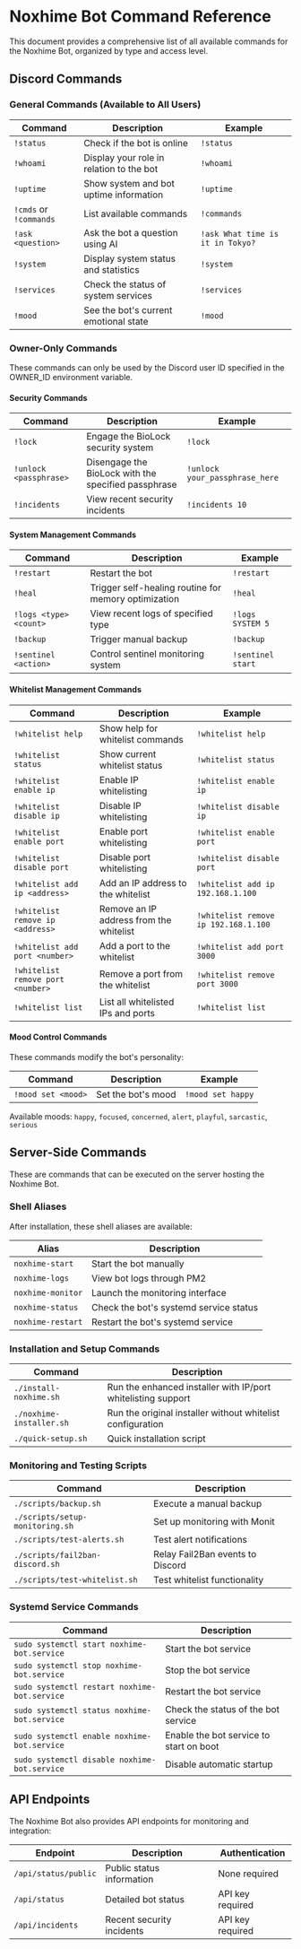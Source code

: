 # Noxhime Bot Command Reference

This document provides a comprehensive list of all available commands for the Noxhime Bot, organized by type and access level.

## Discord Commands

### General Commands (Available to All Users)

| Command | Description | Example |
|---------|-------------|---------|
| `!status` | Check if the bot is online | `!status` |
| `!whoami` | Display your role in relation to the bot | `!whoami` |
| `!uptime` | Show system and bot uptime information | `!uptime` |
| `!cmds` or `!commands` | List available commands | `!commands` |
| `!ask <question>` | Ask the bot a question using AI | `!ask What time is it in Tokyo?` |
| `!system` | Display system status and statistics | `!system` |
| `!services` | Check the status of system services | `!services` |
| `!mood` | See the bot's current emotional state | `!mood` |

### Owner-Only Commands

These commands can only be used by the Discord user ID specified in the OWNER_ID environment variable.

#### Security Commands

| Command | Description | Example |
|---------|-------------|---------|
| `!lock` | Engage the BioLock security system | `!lock` |
| `!unlock <passphrase>` | Disengage the BioLock with the specified passphrase | `!unlock your_passphrase_here` |
| `!incidents` | View recent security incidents | `!incidents 10` |

#### System Management Commands

| Command | Description | Example |
|---------|-------------|---------|
| `!restart` | Restart the bot | `!restart` |
| `!heal` | Trigger self-healing routine for memory optimization | `!heal` |
| `!logs <type> <count>` | View recent logs of specified type | `!logs SYSTEM 5` |
| `!backup` | Trigger manual backup | `!backup` |
| `!sentinel <action>` | Control sentinel monitoring system | `!sentinel start` |

#### Whitelist Management Commands

| Command | Description | Example |
|---------|-------------|---------|
| `!whitelist help` | Show help for whitelist commands | `!whitelist help` |
| `!whitelist status` | Show current whitelist status | `!whitelist status` |
| `!whitelist enable ip` | Enable IP whitelisting | `!whitelist enable ip` |
| `!whitelist disable ip` | Disable IP whitelisting | `!whitelist disable ip` |
| `!whitelist enable port` | Enable port whitelisting | `!whitelist enable port` |
| `!whitelist disable port` | Disable port whitelisting | `!whitelist disable port` |
| `!whitelist add ip <address>` | Add an IP address to the whitelist | `!whitelist add ip 192.168.1.100` |
| `!whitelist remove ip <address>` | Remove an IP address from the whitelist | `!whitelist remove ip 192.168.1.100` |
| `!whitelist add port <number>` | Add a port to the whitelist | `!whitelist add port 3000` |
| `!whitelist remove port <number>` | Remove a port from the whitelist | `!whitelist remove port 3000` |
| `!whitelist list` | List all whitelisted IPs and ports | `!whitelist list` |

#### Mood Control Commands

These commands modify the bot's personality:

| Command | Description | Example |
|---------|-------------|---------|
| `!mood set <mood>` | Set the bot's mood | `!mood set happy` |

Available moods: `happy`, `focused`, `concerned`, `alert`, `playful`, `sarcastic`, `serious`

## Server-Side Commands

These are commands that can be executed on the server hosting the Noxhime Bot.

### Shell Aliases

After installation, these shell aliases are available:

| Alias | Description |
|-------|-------------|
| `noxhime-start` | Start the bot manually |
| `noxhime-logs` | View bot logs through PM2 |
| `noxhime-monitor` | Launch the monitoring interface |
| `noxhime-status` | Check the bot's systemd service status |
| `noxhime-restart` | Restart the bot's systemd service |

### Installation and Setup Commands

| Command | Description |
|---------|-------------|
| `./install-noxhime.sh` | Run the enhanced installer with IP/port whitelisting support |
| `./noxhime-installer.sh` | Run the original installer without whitelist configuration |
| `./quick-setup.sh` | Quick installation script |

### Monitoring and Testing Scripts

| Command | Description |
|---------|-------------|
| `./scripts/backup.sh` | Execute a manual backup |
| `./scripts/setup-monitoring.sh` | Set up monitoring with Monit |
| `./scripts/test-alerts.sh` | Test alert notifications |
| `./scripts/fail2ban-discord.sh` | Relay Fail2Ban events to Discord |
| `./scripts/test-whitelist.sh` | Test whitelist functionality |

### Systemd Service Commands

| Command | Description |
|---------|-------------|
| `sudo systemctl start noxhime-bot.service` | Start the bot service |
| `sudo systemctl stop noxhime-bot.service` | Stop the bot service |
| `sudo systemctl restart noxhime-bot.service` | Restart the bot service |
| `sudo systemctl status noxhime-bot.service` | Check the status of the bot service |
| `sudo systemctl enable noxhime-bot.service` | Enable the bot service to start on boot |
| `sudo systemctl disable noxhime-bot.service` | Disable automatic startup |

## API Endpoints

The Noxhime Bot also provides API endpoints for monitoring and integration:

| Endpoint | Description | Authentication |
|----------|-------------|----------------|
| `/api/status/public` | Public status information | None required |
| `/api/status` | Detailed bot status | API key required |
| `/api/incidents` | Recent security incidents | API key required |

